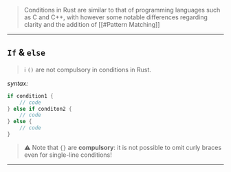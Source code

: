 > Conditions in Rust are similar to that of programming languages such as C and C++, with however some notable differences regarding clarity and the addition of [[#Pattern Matching]]

---

## `If` & `else`

> ℹ️ `()` are not compulsory in conditions in Rust.

*syntax:*
```rust
if condition1 {
	// code
} else if conditon2 {
	// code
} else {
	// code
}
```

> ⚠️ Note that `{}` are **compulsory**: it is not possible to omit curly braces even for single-line conditions!

---
